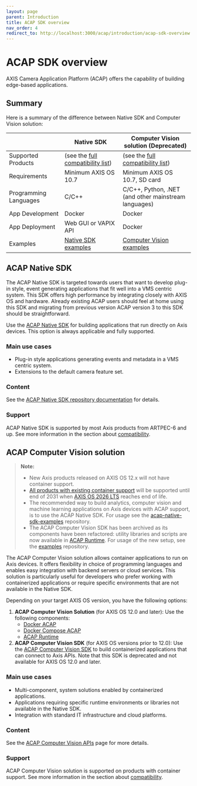 ```yaml
---
layout: page
parent: Introduction
title: ACAP SDK overview
nav_order: 4
redirect_to: http://localhost:3000/acap/introduction/acap-sdk-overview
---
```


# ACAP SDK overview

AXIS Camera Application Platform (ACAP) offers the capability of building edge-based applications.

## Summary

Here is a summary of the difference between Native SDK and Computer Vision solution:

| | Native SDK | Computer Vision solution (Deprecated) |
|--|--|--|
| Supported Products | (see the [full compatibility list](../axis-devices-and-compatibility/#acap-native-sdk-hardware-compatibility)) | (see the [full compatibility list](../axis-devices-and-compatibility/#acap-computer-vision-sdk-hardware-compatibility)) |
| Requirements | Minimum AXIS OS 10.7 | Minimum AXIS OS 10.7, SD card |
| Programming Languages | C/C++ | C/C++, Python, .NET <br />  (and other mainstream languages) |
| App Development | Docker | Docker |
| App Deployment | Web GUI or VAPIX API | Docker |
| Examples | [Native SDK examples](https://github.com/AxisCommunications/acap-native-sdk-examples) | [Computer Vision examples](https://github.com/AxisCommunications/acap-computer-vision-sdk-examples) |

## ACAP Native SDK

The ACAP Native SDK is targeted towards users that want to develop plug-in style, event generating applications that fit well into a VMS centric system. This SDK offers high performance by integrating closely with AXIS OS and hardware. Already existing ACAP users should feel at home using this SDK and migrating from previous version ACAP version 3 to this SDK should be straightforward.

Use the [ACAP Native SDK](https://github.com/AxisCommunications/acap-native-sdk) for building applications that run directly on Axis devices. This option is always applicable and fully supported.

### Main use cases

- Plug-in style applications generating events and metadata in a VMS centric system.
- Extensions to the default camera feature set.

### Content

See the [ACAP Native SDK repository documentation](https://github.com/AxisCommunications/acap-native-sdk) for details.

### Support

ACAP Native SDK is supported by most Axis products from ARTPEC-6 and up. See more information in the section about [compatibility](../axis-devices-and-compatibility).

## ACAP Computer Vision solution

> **Note:**
>
> - New Axis products released on AXIS OS 12.x will not have container support.
> - [All products with existing container support](https://www.axis.com/support/tools/product-selector/shared/%5B%7B%22index%22%3A%5B10%2C0%5D%2C%22value%22%3A%22ARTPEC-8%22%7D%2C%7B%22index%22%3A%5B10%2C2%5D%2C%22value%22%3A%22Yes%22%7D%5D)
>   will be supported until end of 2031 when [AXIS OS 2026 LTS](https://help.axis.com/en-us/axis-os) reaches end of life.
> - The recommended way to build analytics, computer vision and machine learning applications on Axis devices with ACAP support,
>   is to use the ACAP Native SDK. For usage see the [acap-native-sdk-examples](https://github.com/AxisCommunications/acap-native-sdk-examples)
>   repository.
> - The ACAP Computer Vision SDK has been archived as its components have been refactored:
>   utility libraries and scripts are now available in [ACAP Runtime](https://github.com/AxisCommunications/acap-runtime).
>   For usage of the new setup, see the [examples](https://github.com/AxisCommunications/acap-computer-vision-sdk-examples)
>   repository.

The ACAP Computer Vision solution allows container applications to run on Axis devices. It offers flexibility in choice of programming languages and enables easy integration with backend servers or cloud services. This solution is particularly useful for developers who prefer working with containerized applications or require specific environments that are not available in the Native SDK.

Depending on your target AXIS OS version, you have the following options:

1. **ACAP Computer Vision Solution** (for AXIS OS 12.0 and later): Use the following components:
   - [Docker ACAP](https://github.com/AxisCommunications/docker-acap)
   - [Docker Compose ACAP](https://github.com/AxisCommunications/docker-compose-acap)
   - [ACAP Runtime](https://github.com/AxisCommunications/acap-runtime)
2. **ACAP Computer Vision SDK** (for AXIS OS versions prior to 12.0): Use the [ACAP Computer Vision SDK](https://github.com/AxisCommunications/acap-computer-vision-sdk) to build containerized applications that can connect to Axis APIs. Note that this SDK is deprecated and not available for AXIS OS 12.0 and later.

### Main use cases

- Multi-component, system solutions enabled by containerized applications.
- Applications requiring specific runtime environments or libraries not available in the Native SDK.
- Integration with standard IT infrastructure and cloud platforms.

### Content

See the [ACAP Computer Vision APIs](../api/computer-vision-sdk-apis) page for more details.

### Support

ACAP Computer Vision solution is supported on products with container support. See more information in the section about [compatibility](../axis-devices-and-compatibility/#acap-computer-vision-solution-compatibility).
